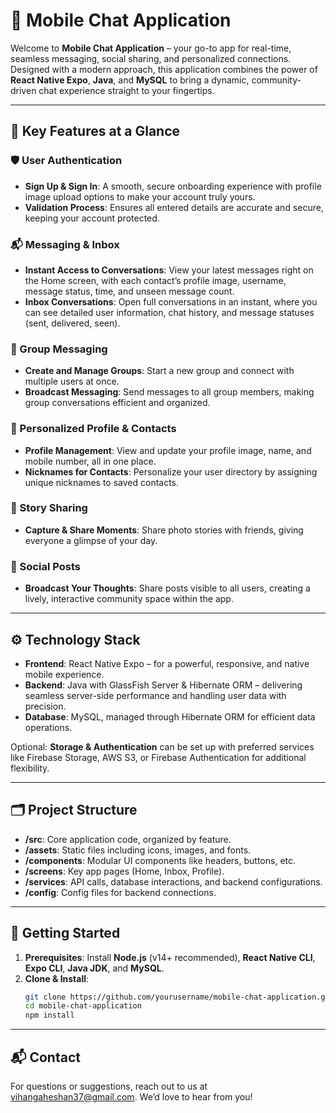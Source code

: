 # 📱 Mobile Chat Application

Welcome to **Mobile Chat Application** – your go-to app for real-time, seamless messaging, social sharing, and personalized connections. Designed with a modern approach, this application combines the power of **React Native Expo**, **Java**, and **MySQL** to bring a dynamic, community-driven chat experience straight to your fingertips.

---

## 🌟 Key Features at a Glance

### 🛡️ User Authentication
- **Sign Up & Sign In**: A smooth, secure onboarding experience with profile image upload options to make your account truly yours.
- **Validation Process**: Ensures all entered details are accurate and secure, keeping your account protected.

### 📬 Messaging & Inbox
- **Instant Access to Conversations**: View your latest messages right on the Home screen, with each contact’s profile image, username, message status, time, and unseen message count.
- **Inbox Conversations**: Open full conversations in an instant, where you can see detailed user information, chat history, and message statuses (sent, delivered, seen).

### 👥 Group Messaging
- **Create and Manage Groups**: Start a new group and connect with multiple users at once.
- **Broadcast Messaging**: Send messages to all group members, making group conversations efficient and organized.

### 📖 Personalized Profile & Contacts
- **Profile Management**: View and update your profile image, name, and mobile number, all in one place.
- **Nicknames for Contacts**: Personalize your user directory by assigning unique nicknames to saved contacts.

### 📸 Story Sharing
- **Capture & Share Moments**: Share photo stories with friends, giving everyone a glimpse of your day.

### 📝 Social Posts
- **Broadcast Your Thoughts**: Share posts visible to all users, creating a lively, interactive community space within the app.

---

## ⚙️ Technology Stack

- **Frontend**: React Native Expo – for a powerful, responsive, and native mobile experience.
- **Backend**: Java with GlassFish Server & Hibernate ORM – delivering seamless server-side performance and handling user data with precision.
- **Database**: MySQL, managed through Hibernate ORM for efficient data operations.

Optional: **Storage & Authentication** can be set up with preferred services like Firebase Storage, AWS S3, or Firebase Authentication for additional flexibility.

---

## 🗂 Project Structure

- **/src**: Core application code, organized by feature.
- **/assets**: Static files including icons, images, and fonts.
- **/components**: Modular UI components like headers, buttons, etc.
- **/screens**: Key app pages (Home, Inbox, Profile).
- **/services**: API calls, database interactions, and backend configurations.
- **/config**: Config files for backend connections.

---

## 🚀 Getting Started

1. **Prerequisites**: Install **Node.js** (v14+ recommended), **React Native CLI**, **Expo CLI**, **Java JDK**, and **MySQL**.
2. **Clone & Install**:
   ```bash
   git clone https://github.com/yourusername/mobile-chat-application.git
   cd mobile-chat-application
   npm install

---

## 📬 Contact
For questions or suggestions, reach out to us at [vihangaheshan37@gmail.com](mailto:vihangaheshan37@gmail.com). We’d love to hear from you!
